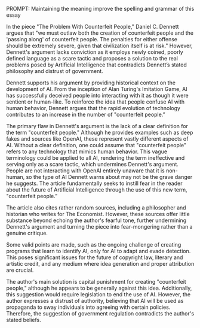 PROMPT: Maintaining the meaning improve the spelling and grammar of this essay

In the piece "The Problem With Counterfeit People," Daniel C. Dennett argues that "we must outlaw both the creation of counterfeit people and the 'passing along' of counterfeit people. The penalties for either offense should be extremely severe, given that civilization itself is at risk." However, Dennett's argument lacks conviction as it employs newly coined, poorly defined language as a scare tactic and proposes a solution to the real problems posed by Artificial Intelligence that contradicts Dennett’s stated philosophy and distrust of government.

Dennett supports his argument by providing historical context on the development of AI. From the inception of Alan Turing's Imitation Game, AI has successfully deceived people into interacting with it as though it were sentient or human-like. To reinforce the idea that people confuse AI with human behavior, Dennett argues that the rapid evolution of technology contributes to an increase in the number of "counterfeit people.”

The primary flaw in Dennett's argument is the lack of a clear definition for the term "counterfeit people." Although he provides examples such as deep fakes and sources like OpenAI, these represent vastly different aspects of AI. Without a clear definition, one could assume that "counterfeit people" refers to any technology that mimics human behavior. This vague terminology could be applied to all AI, rendering the term ineffective and serving only as a scare tactic, which undermines Dennett's argument. People are not interacting with OpenAI entirely unaware that it is non-human, so the type of AI Dennett warns about may not be the grave danger he suggests. The article fundamentally seeks to instill fear in the reader about the future of Artificial Intelligence through the use of this new term, "counterfeit people.”

The article also cites rather random sources, including a philosopher and historian who writes for The Economist. However, these sources offer little substance beyond echoing the author's fearful tone, further undermining Dennett's argument and turning the piece into fear-mongering rather than a genuine critique.

Some valid points are made, such as the ongoing challenge of creating programs that learn to identify AI, only for AI to adapt and evade detection. This poses significant issues for the future of copyright law, literary and artistic credit, and any medium where idea generation and proper attribution are crucial.

The author's main solution is capital punishment for creating "counterfeit people," although he appears to be generally against this idea. Additionally, this suggestion would require legislation to end the use of AI. However, the author expresses a distrust of authority, believing that AI will be used as propaganda to sway individuals into agreeing with certain policies. Therefore, the suggestion of government regulation contradicts the author's stated beliefs.

